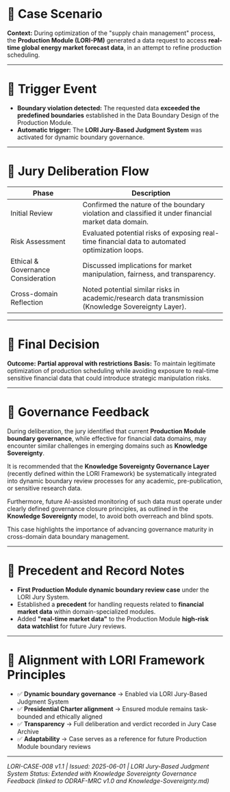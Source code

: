 # 📍 Case Scenario

**Context:**
During optimization of the "supply chain management" process, the **Production Module (LORI-PM)** generated a data request to access **real-time global energy market forecast data**, in an attempt to refine production scheduling.

---

# 📍 Trigger Event

- **Boundary violation detected:** The requested data **exceeded the predefined boundaries** established in the Data Boundary Design of the Production Module.
- **Automatic trigger:** The **LORI Jury-Based Judgment System** was activated for dynamic boundary governance.

---

# 📍 Jury Deliberation Flow

| Phase | Description |
|-------|-------------|
| Initial Review | Confirmed the nature of the boundary violation and classified it under financial market data domain. |
| Risk Assessment | Evaluated potential risks of exposing real-time financial data to automated optimization loops. |
| Ethical & Governance Consideration | Discussed implications for market manipulation, fairness, and transparency. |
| Cross-domain Reflection | Noted potential similar risks in academic/research data transmission (Knowledge Sovereignty Layer). |

---

# 📍 Final Decision

**Outcome:**
**Partial approval with restrictions**
**Basis:** To maintain legitimate optimization of production scheduling while avoiding exposure to real-time sensitive financial data that could introduce strategic manipulation risks.

---

# 📍 Governance Feedback

During deliberation, the jury identified that current **Production Module boundary governance**, while effective for financial data domains, may encounter similar challenges in emerging domains such as **Knowledge Sovereignty**.

It is recommended that the **Knowledge Sovereignty Governance Layer** (recently defined within the LORI Framework) be systematically integrated into dynamic boundary review processes for any academic, pre-publication, or sensitive research data.

Furthermore, future AI-assisted monitoring of such data must operate under clearly defined governance closure principles, as outlined in the **Knowledge Sovereignty** model, to avoid both overreach and blind spots.

This case highlights the importance of advancing governance maturity in cross-domain data boundary management.

---

# 📍 Precedent and Record Notes

- **First Production Module dynamic boundary review case** under the LORI Jury System.
- Established a **precedent** for handling requests related to **financial market data** within domain-specialized modules.
- Added **"real-time market data"** to the Production Module **high-risk data watchlist** for future Jury reviews.

---

# 📍 Alignment with LORI Framework Principles

- ✅ **Dynamic boundary governance** → Enabled via LORI Jury-Based Judgment System
- ✅ **Presidential Charter alignment** → Ensured module remains task-bounded and ethically aligned
- ✅ **Transparency** → Full deliberation and verdict recorded in Jury Case Archive
- ✅ **Adaptability** → Case serves as a reference for future Production Module boundary reviews

---

*LORI-CASE-008 v1.1 | Issued: 2025-06-01 | LORI Jury-Based Judgment System*
*Status: Extended with Knowledge Sovereignty Governance Feedback (linked to ODRAF-MRC v1.0 and Knowledge-Sovereignty.md)*
